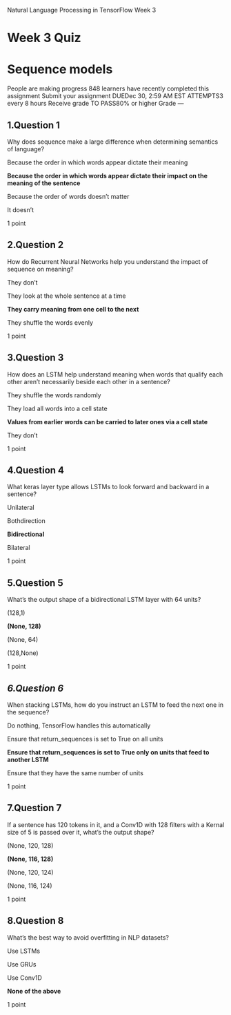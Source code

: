 Natural Language Processing in TensorFlow
Week 3
# Week 3 Quiz

# Sequence models



People are making progress
848 learners have recently completed this assignment
Submit your assignment
DUEDec 30, 2:59 AM EST
ATTEMPTS3 every 8 hours
Receive grade
TO PASS80% or higher
Grade
—


## 1.Question 1
Why does sequence make a large difference when determining semantics of language?


Because the order in which words appear dictate their meaning


**Because the order in which words appear dictate their impact on the meaning of the sentence**


Because the order of words doesn’t matter


It doesn’t

1 point

## 2.Question 2
How do Recurrent Neural Networks help you understand the impact of sequence on meaning?


They don’t


They look at the whole sentence at a time


**They carry meaning from one cell to the next**


They shuffle the words evenly

1 point

## 3.Question 3
How does an LSTM help understand meaning when words that qualify each other aren’t necessarily beside each other in a sentence?


They shuffle the words randomly


They load all words into a cell state


**Values from earlier words can be carried to later ones via a cell state**


They don’t

1 point

## 4.Question 4
What keras layer type allows LSTMs to look forward and backward in a sentence?


Unilateral


Bothdirection


**Bidirectional**


Bilateral

1 point

## 5.Question 5
What’s the output shape of a bidirectional LSTM layer with 64 units?


(128,1)


**(None, 128)**


(None, 64)


(128,None)

1 point

## _6.Question 6_
When stacking LSTMs, how do you instruct an LSTM to feed the next one in the sequence?


Do nothing, TensorFlow handles this automatically


Ensure that return_sequences is set to True on all units


**Ensure that return_sequences is set to True only on units that feed to another LSTM**


Ensure that they have the same number of units

1 point

## 7.Question 7
If a sentence has 120 tokens in it, and a Conv1D with 128 filters with a Kernal size of 5 is passed over it, what’s the output shape?


(None, 120, 128)


**(None, 116, 128)**


(None, 120, 124)


(None, 116, 124)

1 point

## 8.Question 8
What’s the best way to avoid overfitting in NLP datasets?


Use LSTMs


Use GRUs


Use Conv1D


**None of the above**

1 point